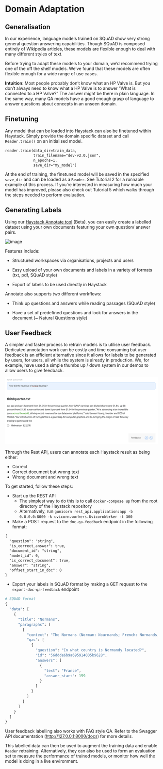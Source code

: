 <!---
title: "Domain Adaptation"
metaTitle: "Domain Adaptation"
metaDescription: ""
slug: "/docs/domain_adaptation"
date: "2020-09-03"
id: "domain_adaptationmd"
--->

# Domain Adaptation

## Generalisation

In our experience, language models trained on SQuAD show very strong general question answering capabilities.
Though SQuAD is composed entirely of Wikipedia articles, these models are flexible enough to deal with many different styles of text.

Before trying to adapt these models to your domain, we’d recommend trying one of the off the shelf models.
We’ve found that these models are often flexible enough for a wide range of use cases.

**Intuition**: Most people probably don’t know what an HP Valve is.
But you don’t always need to know what a HP Valve is to answer “What is connected to a HP Valve?”
The answer might be there in plain language.
In the same way, many QA models have a good enough grasp of language to answer questions about concepts in an unseen domain.

## Finetuning

Any model that can be loaded into Haystack can also be finetuned within Haystack.
Simply provide the domain specific dataset and call `Reader.train()` on an initialised model.

```
reader.train(data_dir=train_data,
             train_filename="dev-v2.0.json",
             n_epochs=1,
             save_dir="my_model")
```

At the end of training, the finetuned model will be saved in the specified `save_dir` and can be loaded as a `Reader`.
See Tutorial 2 for a runnable example of this process.
If you’re interested in measuring how much your model has improved,
please also check out Tutorial 5 which walks through the steps needed to perform evaluation.

## Generating Labels

Using our [Haystack Annotate tool](https://annotate.deepset.ai/login) (Beta),
you can easily create a labelled dataset using your own documents featuring your own question/ answer pairs.



![image](./../../img/annotation_tool.png)

Features include:


* Structured workspaces via organisations, projects and users


* Easy upload of your own documents and labels in a variety of formats (txt, pdf, SQuAD style)


* Export of labels to be used directly in Haystack

Annotate also supports two different workflows:


* Think up questions and answers while reading passages (SQuAD style)


* Have a set of predefined questions and look for answers in the document (~ Natural Questions style)

## User Feedback

A simpler and faster process to retrain models is to utilise user feedback. 
Dedicated annotation work can be costly and time consuming 
but user feedback is an efficient alternative since it allows for labels to be generated by users, for users, 
all while the system is already in production.
We, for example, have used a simple thumbs up / down system in our demos to allow
users to give feedback.

![image](../../img/demo.png)

Through the Rest API, users can annotate each Haystack result as being either:

* Correct
* Correct document but wrong text
* Wrong document and wrong text

To get started, follow these steps:

* Start up the REST API
    * The simplest way to do this is to call `docker-compose up` from the root directory of the Haystack repository
    * Alternatively, run `gunicorn rest_api.application:app -b 0.0.0.0:8000 -k uvicorn.workers.UvicornWorker -t 300`
* Make a POST request to the `doc-qa-feedback` endpoint in the following format:
```
{
  "question": "string",
  "is_correct_answer": true,
  "document_id": "string",
  "model_id": 0,
  "is_correct_document": true,
  "answer": "string",
  "offset_start_in_doc": 0
}
```
* Export your labels in SQuAD format by making a GET request to the `export-doc-qa-feedback` endpoint
``` python
# SQUAD format
{
  "data": [
    {
      "title": "Normans",
      "paragraphs": [
        {
          "context": "The Normans (Norman: Nourmands; French: Normands; Latin: Normanni) were the...",
          "qas": [
            {
              "question": "In what country is Normandy located?",
              "id": "56ddde6b9a695914005b9628",
              "answers": [
                {
                  "text": "France",
                  "answer_start": 159
                }
              ]
            }
          ]
        }
      ]
    }
  ]
}
```

User feedback labelling also works with FAQ style QA. 
Refer to the Swagger API documentation (http://127.0.0.1:8000/docs) for more details.

This labelled data can then be used to 
augment the training data and enable `Reader` retraining. 
Alternatively, they can also be used to form an evaluation set to 
measure the performance of trained models, 
or monitor how well the model is doing in a live environment.

